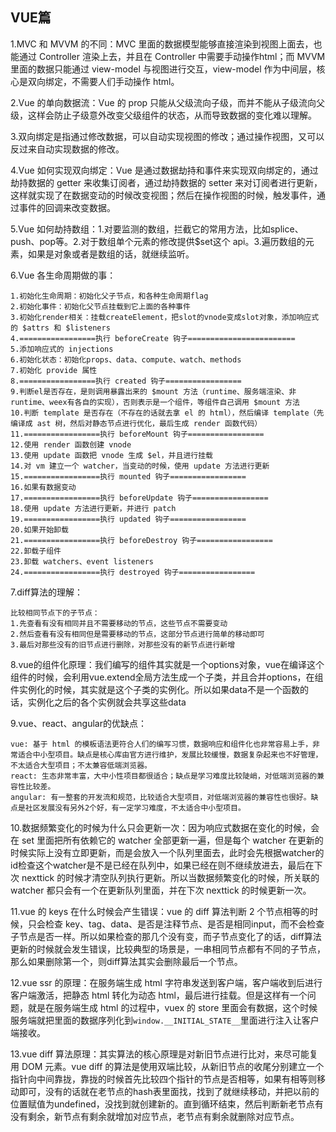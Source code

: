 ## VUE篇

1.MVC 和 MVVM 的不同：MVC 里面的数据模型能够直接渲染到视图上面去，也能通过 Controller 渲染上去，并且在 Controller 中需要手动操作html；而 MVVM 里面的数据只能通过 view-model 与视图进行交互，view-model 作为中间层，核心是双向绑定，不需要人们手动操作 html。

2.Vue 的单向数据流：Vue 的 prop 只能从父级流向子级，而并不能从子级流向父级，这样会防止子级意外改变父级组件的状态，从而导致数据的变化难以理解。

3.双向绑定是指通过修改数据，可以自动实现视图的修改；通过操作视图，又可以反过来自动实现数据的修改。

4.Vue 如何实现双向绑定：Vue 是通过数据劫持和事件来实现双向绑定的，通过劫持数据的 getter 来收集订阅者，通过劫持数据的 setter 来对订阅者进行更新，这样就实现了在数据变动的时候改变视图；然后在操作视图的时候，触发事件，通过事件的回调来改变数据。

5.Vue 如何劫持数组：1.对要监测的数组，拦截它的常用方法，比如splice、push、pop等。2.对于数组单个元素的修改提供$set这个 api。3.遍历数组的元素，如果是对象或者是数组的话，就继续监听。

6.Vue 各生命周期做的事：

```
1.初始化生命周期：初始化父子节点，和各种生命周期flag
2.初始化事件：初始化父节点挂载到它上面的各种事件
3.初始化render相关：挂载createElement，把slot的vnode变成slot对象，添加响应式的 $attrs 和 $listeners
4.=================执行 beforeCreate 钩子========================
5.添加响应式的 injections
6.初始化状态：初始化props、data、compute、watch、methods
7.初始化 provide 属性
8.=================执行 created 钩子=================
9.判断el是否存在，是则调用暴露出来的 $mount 方法（runtime、服务端渲染、非runtime、weex有各自的实现），否则表示是一个组件，等组件自己调用 $mount 方法
10.判断 template 是否存在（不存在的话就去拿 el 的 html），然后编译 template（先编译成 ast 树，然后对静态节点进行优化，最后生成 render 函数代码）
11.=================执行 beforeMount 钩子=================
12.使用 render 函数创建 vnode
13.使用 update 函数把 vnode 生成 $el，并且进行挂载
14.对 vm 建立一个 watcher，当变动的时候，使用 update 方法进行更新
15.=================执行 mounted 钩子=================
16.如果有数据变动
17.=================执行 beforeUpdate 钩子=================
18.使用 update 方法进行更新，并进行 patch
19.=================执行 updated 钩子=================
20.如果开始卸载
21.=================执行 beforeDestroy 钩子=================
22.卸载子组件
23.卸载 watchers、event listeners
24.=================执行 destroyed 钩子=================
```

7.diff算法的理解：

```
比较相同节点下的子节点：
1.先查看有没有相同并且不需要移动的节点，这些节点不需要变动
2.然后查看有没有相同但是需要移动的节点，这部分节点进行简单的移动即可
3.最后对那些没有的旧节点进行删除，对那些没有的新节点进行新增
```

8.vue的组件化原理：我们编写的组件其实就是一个options对象，vue在编译这个组件的时候，会利用vue.extend全局方法生成一个子类，并且合并options，在组件实例化的时候，其实就是这个子类的实例化。所以如果data不是一个函数的话，实例化之后的各个实例就会共享这些data

9.vue、react、angular的优缺点：

```
vue: 基于 html 的模板语法更符合人们的编写习惯，数据响应和组件化也非常容易上手，非常适合中小型项目。缺点是核心库由官方进行维护，发展比较缓慢，数据复杂起来也不好管理，不太适合大型项目；不太兼容低端浏览器。
react: 生态非常丰富，大中小性项目都很适合；缺点是学习难度比较陡峭，对低端浏览器的兼容性比较差。
angular: 有一整套的开发流和规范，比较适合大型项目，对低端浏览器的兼容性也很好。缺点是社区发展没有另外2个好，有一定学习难度，不太适合中小型项目。
```

10.数据频繁变化的时候为什么只会更新一次：因为响应式数据在变化的时候，会在 set 里面把所有依赖它的 watcher 全部更新一遍，但是每个 watcher 在更新的时候实际上没有立即更新，而是会放入一个队列里面去，此时会先根据watcher的id检查这个watcher是不是已经在队列中，如果已经在则不继续放进去，最后在下次 nexttick 的时候才清空队列执行更新。所以当数据频繁变化的时候，所关联的 watcher 都只会有一个在更新队列里面，并在下次 nexttick 的时候更新一次。

11.vue 的 keys 在什么时候会产生错误：vue 的 diff 算法判断 2 个节点相等的时候，只会检查 key、tag、data、是否是注释节点、是否是相同input，而不会检查子节点是否一样。所以如果检查的那几个没有变，而子节点变化了的话，diff算法更新的时候就会发生错误，比较典型的场景是，一串相同节点都有不同的子节点，那么如果删除第一个，则diff算法其实会删除最后一个节点。

12.vue ssr 的原理：在服务端生成 html 字符串发送到客户端，客户端收到后进行客户端激活，把静态 html 转化为动态 html，最后进行挂载。但是这样有一个问题，就是在服务端生成 html 的过程中，vuex 的 store 里面会有数据，这个时候服务端就把里面的数据序列化到```window.__INITIAL_STATE__```里面进行注入让客户端接收。

13.vue diff 算法原理：其实算法的核心原理是对新旧节点进行比对，来尽可能复用 DOM 元素。vue diff 的算法是使用双端比较，从新旧节点的收尾分别建立一个指针向中间靠拢，靠拢的时候首先比较四个指针的节点是否相等，如果有相等则移动即可，没有的话就在老节点的hash表里面找，找到了就继续移动，并把以前的位置赋值为undefined，没找到就创建新的。直到循环结束，然后判断新老节点有没有剩余，新节点有剩余就增加对应节点，老节点有剩余就删除对应节点。

